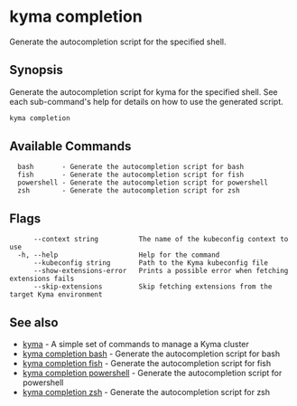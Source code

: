 # kyma completion

Generate the autocompletion script for the specified shell.

## Synopsis

Generate the autocompletion script for kyma for the specified shell.
See each sub-command's help for details on how to use the generated script.


```bash
kyma completion
```

## Available Commands

```text
  bash       - Generate the autocompletion script for bash
  fish       - Generate the autocompletion script for fish
  powershell - Generate the autocompletion script for powershell
  zsh        - Generate the autocompletion script for zsh
```

## Flags

```text
      --context string          The name of the kubeconfig context to use
  -h, --help                    Help for the command
      --kubeconfig string       Path to the Kyma kubeconfig file
      --show-extensions-error   Prints a possible error when fetching extensions fails
      --skip-extensions         Skip fetching extensions from the target Kyma environment
```

## See also

* [kyma](kyma.md)                                             - A simple set of commands to manage a Kyma cluster
* [kyma completion bash](kyma_completion_bash.md)             - Generate the autocompletion script for bash
* [kyma completion fish](kyma_completion_fish.md)             - Generate the autocompletion script for fish
* [kyma completion powershell](kyma_completion_powershell.md) - Generate the autocompletion script for powershell
* [kyma completion zsh](kyma_completion_zsh.md)               - Generate the autocompletion script for zsh
